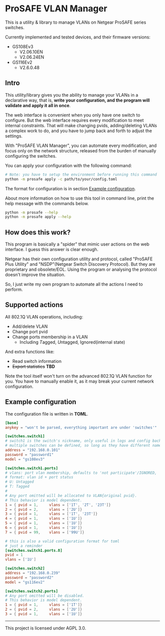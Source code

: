 # ProSAFE VLAN Manager

This is a utility & library to manage VLANs on Netgear ProSAFE series switches.

Currently implemented and tested devices, and their firmware versions:

- GS108Ev3
    - V2.06.10EN
    - V2.06.24EN
- GS116Ev2
    - V2.6.0.48

## Intro

This utility/library gives you the ability to manage your VLANs in a declarative way, that is, __write your configuration, and the program will validate and apply it all in once__.

The web interface is convenient when you only have one switch to configure. But the web interface requires every modification to meet internal constraints. That will make changing pvids, adding/deleting VLANs a complex work to do, and you have to jump back and forth to adjust the settings.

With "ProSAFE VLAN Manager", you can automate every modification, and focus only on the network structure, released from the burden of manually configuring the switches.

You can apply your configuration with the following command:

```bash
# Note: you have to setup the environment before running this command
python -m prosafe apply -c path/to/your/config.toml
```

The format for configuration is in section [Example configuration](#example-configuration).

About more information on how to use this tool in command line, print the help message with the commands below.

```bash
python -m prosafe --help
python -m prosafe apply --help
```

## How does this work?

This program is basically a "spider" that mimic user actions on the web interface. I guess this answer is clear enough.

Netgear has their own configuration utility and protocol, called "ProSAFE Plus Utility" and "NSDP"(Netgear Switch Discovery Protocol). But they are proprietary and obsolete/EOL. Using the program or analysing the protocol doesn't improve the situation.

So, I just write my own program to automate all the actions I need to perform.

## Supported actions

All 802.1Q VLAN operations, including:

- Add/delete VLAN
- Change port pvid
- Change ports membership in a VLAN
    - Including *T*agged, *U*ntagged, Ignored(internal state)

And extra functions like:

- Read switch information
- ~~Export statistics~~ __TBD__

Note the tool itself won't turn on the advanced 802.1Q VLAN function for you. You have to manually enable it, as it may break your current network configuration.

## Example configuration

The configuration file is written in __TOML__.

```toml
[base]
anykey = "won't be parsed, everything important are under 'switches'"

[switches.switch1]
# switch1 is the switch's nickname, only useful in logs and config backups
# multiple switches can be defined, so long as they have different names
address = "192.168.0.101"
password = "password1"
model = "gs108ev3"

[switches.switch1.ports]
# vlans: port vlan membership, defaults to 'not participate'/IGNORED,
# format: vlan id + port status
# U: Untagged
# T: Tagged
#
# Any port omitted will be allocated to VLAN{original pvid}.
# This behavior is model dependent.
1 = { pvid = 1,     vlans = ['1T', '2T', '23T']}
2 = { pvid = 2,     vlans = ['2U']}
3 = { pvid = 1,     vlans = ['1T', '23T']}
4 = { pvid = 1,     vlans = ['1U']}
5 = { pvid = 1,     vlans = ['1U']}
6 = { pvid = 1,     vlans = ['1U']}
7 = { pvid = 99,    vlans = ['99U']}

# this is also a valid configuration format for toml
# just a reminder
[switches.switch1.ports.8]
pvid = 1
vlans = ['1U']

[switches.switch2]
address = "192.168.0.239"
password = "password2"
model = "gs116ev2"

[switches.switch2.ports]
# Any port omitted will be disabled.
# This behavior is model dependent.
1 = { pvid = 1,     vlans = ['1T']}
2 = { pvid = 2,     vlans = ['2U']}
3 = { pvid = 1,     vlans = ['1U']}
```

---

This project is licensed under AGPL 3.0.
